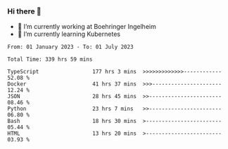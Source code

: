 ### Hi there 👋
- 🔭 I’m currently working at Boehringer Ingelheim
- 🌱 I’m currently learning Kubernetes

 
<!--START_SECTION:waka-->

```text
From: 01 January 2023 - To: 01 July 2023

Total Time: 339 hrs 59 mins

TypeScript                 177 hrs 3 mins  >>>>>>>>>>>>>------------   52.08 %
Docker                     41 hrs 37 mins  >>>----------------------   12.24 %
JSON                       28 hrs 45 mins  >>-----------------------   08.46 %
Python                     23 hrs 7 mins   >>-----------------------   06.80 %
Bash                       18 hrs 30 mins  >------------------------   05.44 %
HTML                       13 hrs 20 mins  >------------------------   03.93 %
```

<!--END_SECTION:waka-->

 
